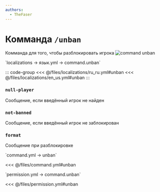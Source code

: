 ```yaml
---
authors:
  - TheFaser
---
```


# Комманда `/unban`

Комманда для того, чтобы разблокировать игрока
![command unban](/commandunban.png)

[//]: # (localization)
<!--@include: @/parts/words.md#localization--> 
<!--@include: @/parts/words.md#path--> `localizations → язык.yml → command.unban`

<!--@include: @/parts/words.md#default--> 

::: code-group
<<< @/files/localizations/ru_ru.yml#unban
<<< @/files/localizations/en_us.yml#unban
:::

### `null-player`

Сообщение, если введённый игрок не найден

### `not-banned`

Сообщение, если введённый игрок не заблокирован

### `format`

Сообщение при разблокировке

[//]: # (command.yml)
<!--@include: @/parts/words.md#setting-->
<!--@include: @/parts/words.md#path--> `command.yml → unban`

<!--@include: @/parts/words.md#default-->
<<< @/files/command.yml#unban

<!--@include: @/parts/enable.md-->
<!--@include: @/parts/range.md-->
<!--@include: @/parts/aliases.md-->
<!--@include: @/parts/destination.md-->
<!--@include: @/parts/cooldown.md-->
<!--@include: @/parts/sound.md-->

[//]: # (permission.yml)
<!--@include: @/parts/words.md#permission-->
<!--@include: @/parts/words.md#path--> `permission.yml → command.unban`

<!--@include: @/parts/words.md#default-->
<<< @/files/permission.yml#unban

<!--@include: @/parts/permission/permissionTier3.md-->
<!--@include: @/parts/permission/cooldown.md-->
<!--@include: @/parts/permission/sound.md-->

